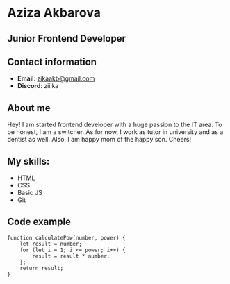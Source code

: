 # Aziza Akbarova

## Junior Frontend Developer

## Contact information
* **Email**: zikaakb@gmail.com
* **Discord**: ziiika

## About me
Hey! I am started frontend developer with a huge passion to the IT area. To be honest, I am a switcher. As for now, I work as tutor in university and as a dentist as well. Also, I am happy mom of the happy son. Cheers!

## My skills:
* HTML
* CSS
* Basic JS
* Git

## Code example
```
function calculatePow(number, power) {
	let result = number;
	for (let i = 1; i <= power; i++) {
		result = result * number;
	};
	return result;
}
```